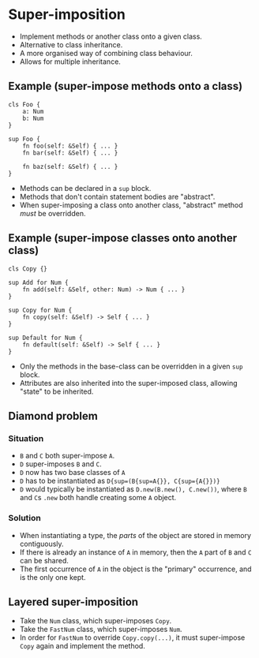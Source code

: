 # Super-imposition
- Implement methods or another class onto a given class.
- Alternative to class inheritance.
- A more organised way of combining class behaviour.
- Allows for multiple inheritance.

## Example (super-impose methods onto a class)
```s++
cls Foo {
    a: Num
    b: Num
}

sup Foo {
    fn foo(self: &Self) { ... }
    fn bar(self: &Self) { ... }

    fn baz(self: &Self) { ... }
}
```
- Methods can be declared in a `sup` block.
- Methods that don't contain statement bodies are "abstract".
- When super-imposing a class onto another class, "abstract" method _must_ be overridden.

## Example (super-impose classes onto another class)
```s++
cls Copy {}

sup Add for Num {
    fn add(self: &Self, other: Num) -> Num { ... }
}

sup Copy for Num {
    fn copy(self: &Self) -> Self { ... }
}

sup Default for Num {
    fn default(self: &Self) -> Self { ... }
}
```
- Only the methods in the base-class can be overridden in a given `sup` block.
- Attributes are also inherited into the super-imposed class, allowing "state" to be inherited.

## Diamond problem
### Situation
- `B` and `C` both super-impose `A`.
- `D` super-imposes `B` and `C`.
- `D` now has two base classes of `A`
- `D` has to be instantiated as `D{sup=(B{sup=A{}}, C{sup={A{}})}`
- `D` would typically be instantiated as `D.new(B.new(), C.new())`, where `B` and `C`s `.new` both handle creating some `A` object.
### Solution
- When instantiating a type, the _parts_ of the object are stored in memory contiguously.
- If there is already an instance of `A` in memory, then the `A` part of `B` and `C` can be shared.
- The first occurrence of `A` in the object is the "primary" occurrence, and is the only one kept.

## Layered super-imposition
- Take the `Num` class, which super-imposes `Copy`.
- Take the `FastNum` class, which super-imposes `Num`.
- In order for `FastNum` to override `Copy.copy(...)`, it must super-impose `Copy` again and implement the method.

